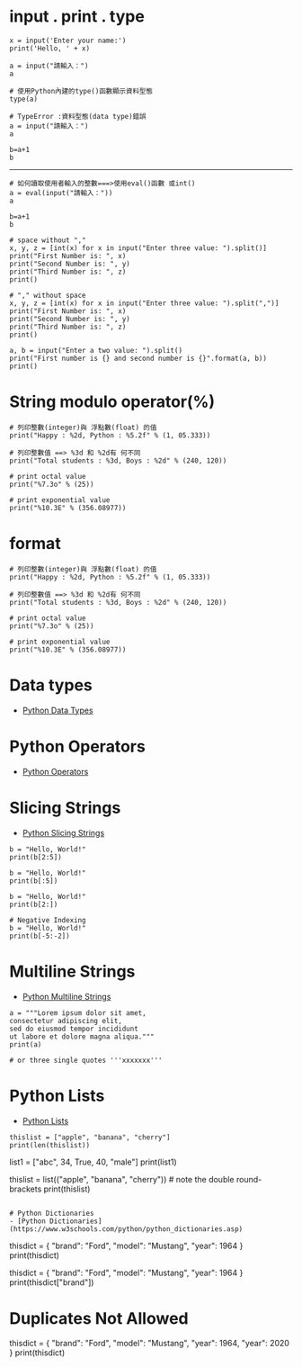 # input . print . type
```
x = input('Enter your name:')
print('Hello, ' + x)

a = input("請輸入：")
a

# 使用Python內建的type()函數顯示資料型態
type(a)
```
```
# TypeError :資料型態(data type)錯誤
a = input("請輸入：")
a

b=a+1
b
```
---
```
# 如何讀取使用者輸入的整數===>使用eval()函數 或int()
a = eval(input("請輸入："))
a

b=a+1
b
```
```
# space without ","
x, y, z = [int(x) for x in input("Enter three value: ").split()] 
print("First Number is: ", x) 
print("Second Number is: ", y) 
print("Third Number is: ", z) 
print()

# "," without space
x, y, z = [int(x) for x in input("Enter three value: ").split(",")] 
print("First Number is: ", x) 
print("Second Number is: ", y) 
print("Third Number is: ", z) 
print()

a, b = input("Enter a two value: ").split() 
print("First number is {} and second number is {}".format(a, b)) 
print()
```

# String modulo operator(%)
```
# 列印整數(integer)與 浮點數(float) 的值
print("Happy : %2d, Python : %5.2f" % (1, 05.333))
 
# 列印整數值 ==> %3d 和 %2d有 何不同
print("Total students : %3d, Boys : %2d" % (240, 120))
 
# print octal value
print("%7.3o" % (25))
 
# print exponential value
print("%10.3E" % (356.08977))
```

# format
```
# 列印整數(integer)與 浮點數(float) 的值
print("Happy : %2d, Python : %5.2f" % (1, 05.333))
 
# 列印整數值 ==> %3d 和 %2d有 何不同
print("Total students : %3d, Boys : %2d" % (240, 120))
 
# print octal value
print("%7.3o" % (25))
 
# print exponential value
print("%10.3E" % (356.08977))
```

# Data types
- [Python Data Types](https://www.w3schools.com/python/python_datatypes.asp)

# Python Operators
- [Python Operators](https://www.w3schools.com/python/python_operators.asp)

# Slicing Strings
- [Python Slicing Strings](https://www.w3schools.com/python/python_strings_slicing.asp)
```
b = "Hello, World!"
print(b[2:5])

b = "Hello, World!"
print(b[:5])

b = "Hello, World!"
print(b[2:])

# Negative Indexing
b = "Hello, World!"
print(b[-5:-2])
```

# Multiline Strings
- [Python Multiline Strings](https://www.w3schools.com/python/python_strings.asp)
```
a = """Lorem ipsum dolor sit amet,
consectetur adipiscing elit,
sed do eiusmod tempor incididunt
ut labore et dolore magna aliqua."""
print(a)

# or three single quotes '''xxxxxxx'''
```

# Python Lists
- [Python Lists](https://www.w3schools.com/python/python_lists.asp)
```
thislist = ["apple", "banana", "cherry"]
print(len(thislist))
```

list1 = ["abc", 34, True, 40, "male"]
print(list1)

thislist = list(("apple", "banana", "cherry")) # note the double round-brackets
print(thislist)
```

# Python Dictionaries
- [Python Dictionaries](https://www.w3schools.com/python/python_dictionaries.asp)
```
thisdict = {
  "brand": "Ford",
  "model": "Mustang",
  "year": 1964
}
print(thisdict)

thisdict = {
  "brand": "Ford",
  "model": "Mustang",
  "year": 1964
}
print(thisdict["brand"])

# Duplicates Not Allowed
thisdict = {
  "brand": "Ford",
  "model": "Mustang",
  "year": 1964,
  "year": 2020
}
print(thisdict)
```
